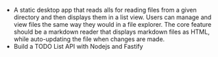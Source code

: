 - A static desktop app that reads alls for reading files from a given directory and then displays them in a list view. Users can manage and view files the same way they would in a file explorer. The core feature should be a markdown reader that displays markdown files as HTML, while auto-updating the file when changes are made. 
- Build a TODO List API with Nodejs and Fastify